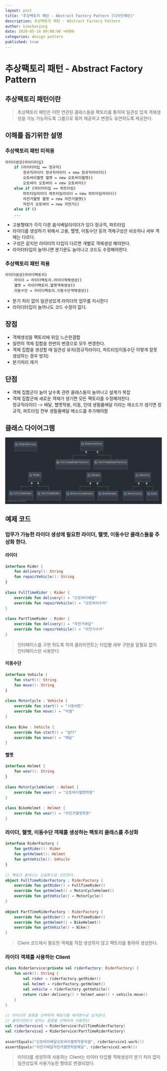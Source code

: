 ```yaml
---
layout: post
title: "추상팩토리 패턴 - Abstract Factory Pattern [디자인패턴]"
description: 추상팩토리 패턴 - Abstract Factory Pattern
author: kimchanjung
date: 2020-05-14 09:00:00 +0900
categories: design pattern
published: true
---
```


# 추상팩토리 패턴 - Abstract Factory Pattern 

## 추상팩토리 패턴이란
> 추상팩토리 패턴은 어떤 연관된 클래스들을 팩토리를 통하여 일관성 있게 객체생성을 가능 가능하도록 그룹으로 묶어 제공하고 변경도 유연하도록 제공한다.

## 이해를 돕기위한 설명
### 추상팩토리 패턴 미적용 
```bash
라이더생성(라이더타입)
    if (라이터타입 == 정규직)
        정규직라이더 정규직라이더 = new 정규직라이더()
        오토바이헬멧 헬멧 = new 오토바이헬멧()
        오토바이 오토바이 = new 오토바이()
    else if (라이터타입 == 파트타임)
        파트타임라이더 파트타임라이더 = new 파트타임라이더()
        자전거헬멧 헬멧 = new 자전거헬멧()
        자전거 오토바이 = new 자전거()
    else if ()
    ...
```  

- 고용형태가 각각 다른 음식배달라이더가 있다 정규직, 파트타임
- 라이더를 생성하기 위해서 고용, 헬멧, 이동수단 등의 객체구성은 비슷하나 세부 객체는 다르다.
- 구성은 같지만 라이터의 타입이 다르면 개별로 객체생성 해야한다.
- 라이터타입이 늘어나면 분기문도 늘어나고 코드도 수정해야한다.  

### 추상팩토리 패턴 적용
```bash
라이더생성(라이더팩토리)
    라이더 = 라이더팩토리.라이더객체생성()
    헬멧 = 라이더팩토리.헬멧객체생성()
    이동수단 = 라이더팩토리.이동수단객체생성()
```  

- 분기 처리 없이 일관성있게 라이더의 업무를 지시한다
- 라이더타입이 늘어나도 코드 수정이 없다.

## 장점
- 객체생성을 팩토리에 위임 느슨한결합
- 일련의 객체 집합을 한번의 변경으로 모두 변경한다.
- 객체 집합을 생성할 때 일관성 유지(정규직라이더, 파트타임이동수단 이렇게 잘못 생성하는 경우 방지)
- 분기처리 제거
 
 
## 단점
- 객체 집합군이 늘어 날수록 관련 클래스들이 늘어나고 설계가 복잡
- 객체 집합군에 새로운 객체가 생기면 모든 팩토리를 수정해야한다.  
  정규직라이더 -> 배달, 헬멧착용, 이동, 인데 생필품배달 이라는 메소드가 생기면 
  정규직, 파트타임 전부 생필품배달 메소드를 추가해야함 

## 클래스 다이어그램
![class-diagram](/post-img/design-pattern/abstract-pattern-class-diagram.png)
## 예제 코드

### 업무가 가능한 라이더 생성에 필요한 라이더, 헬멧, 이동수단 클래스들을 추상화 한다.
#### 라이더
```kotlin
interface Rider {
    fun delivery(): String
    fun repairVehicle(): String
}

class FullTimeRider : Rider {
    override fun delivery() = "오토바이배달"
    override fun repairVehicle() = "오토바이수리"
}

class PartTimeRider : Rider {
    override fun delivery() = "자전거배달"
    override fun repairVehicle() = "자전거수리"
}
```
> 인터페이스를 구현 하도록 하여 클라이언트는 타입별 세부 구현을 알필요 없이 인터페이스만 사용한다.

#### 이동수단
```kotlin
interface Vehicle {
    fun start(): String
    fun move(): String
}

class MotorCycle : Vehicle {
    override fun start() = "시동버튼"
    override fun move() = "악셀"
}

class Bike : Vehicle {
    override fun start() = "없다"
    override fun move() = "페달"
}
```

#### 헬멧 
```kotlin
interface Helmet {
    fun wear(): String
}

class MotorCycleHelmet : Helmet {
    override fun wear() = "오토바이헬멧착용"
}

class BikeHelmet : Helmet {
    override fun wear() = "자전거헬멧착용"
}
```

### 라이더, 헬멧, 이동수단 객체를 생성하는 팩토리 클래스를 추상화

```kotlin
interface RiderFactory {
    fun getRider(): Rider
    fun getHelmet(): Helmet
    fun getVehicle(): Vehicle
}

// 팩토리 클래스는 싱글톤으로 선언한다.
object FullTimeRiderFactory : RiderFactory {
    override fun getRider() = FullTimeRider()
    override fun getHelmet() = MotorCycleHelmet()
    override fun getVehicle() = MotorCycle()
}

object PartTimeRiderFactory : RiderFactory {
    override fun getRider() = PartTimeRider()
    override fun getHelmet() = BikeHelmet()
    override fun getVehicle() = Bike()
}
```
> Client 코드에서 필요한 객체를 직접 생성하지 않고 팩토리를 통하여 생성한다.

### 라이더 객체를 사용하는 Client
```kotlin
class RiderService(private val riderFactory: RiderFactory) {
    fun work(): String {
        val rider = riderFactory.getRider()
        val helmet = riderFactory.getHelmet()
        val vehicle = riderFactory.getVehicle()
        return rider.delivery() + helmet.wear() + vehicle.move()
    }
}

// 라이더의 종류를 선택하여 팩토리를 매겨변수로 넘겨준다.
// 클라이언트가 원하는 종류를 선택하여 사용한다.
val riderService1 = RiderService(FullTimeRiderFactory)
val riderService2 = RiderService(PartTimeRiderFactory)

assertEquals("오토바이배달오토바이헬멧착용악셀", riderService1.work())
assertEquals("자전거배달자전거헬멧착용페달", riderService2.work())
```

> 라이더를 생성하여 사용하는 Client는 라이터 타입별 객체생성이 분기 처리 없이 일관성있게 사용가능한 형태로 변경되었다.